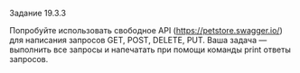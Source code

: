Задание 19.3.3 

Попробуйте использовать свободное API (https://petstore.swagger.io/) 
для написания запросов GET, POST, DELETE, PUT. 
Ваша задача — выполнить все запросы и напечатать при помощи команды print ответы запросов.